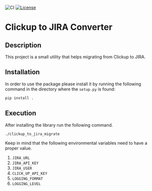 [license-url]: https://opensource.org/licenses/MIT
[license-image]: https://img.shields.io/npm/l/make-coverage-badge.svg
![CI](https://github.com/anmarkoulis/clickup-to-jira/workflows/CI/badge.svg)
[![License][license-image]][license-url]

# Clickup to JIRA Converter

## Description

This project is a small utility that helps migrating from Clickup to JIRA.

## Installation

In order to use the package please install it by running the following command in the directory where the `setup.py` is found:

```bash
pip install .
```

## Execution

After installing the library run the following command.

```bash
./clickup_to_jira_migrate
```

Keep in mind that the following environmental variables need to have a proper value.

1. `JIRA_URL`
1. `JIRA_API_KEY`
1. `JIRA_USER`
1. `CLICK_UP_API_KEY`
1. `LOGGING_FORMAT`
1. `LOGGING_LEVEL`
